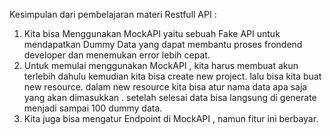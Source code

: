 Kesimpulan dari pembelajaran materi Restfull API :

1.  Kita bisa Menggunakan MockAPI yaitu sebuah Fake API untuk mendapatkan Dummy Data yang dapat membantu proses frondend developer dan menemukan error lebih cepat.
2.  Untuk memulai menggunakan MockAPI , kita harus membuat akun terlebih dahulu kemudian kita bisa create new project. lalu bisa kita buat new resource. dalam new resource kita bisa atur nama data apa saja yang akan dimasukkan . setelah selesai data bisa langsung di generate menjadi sampai 100 dummy data.
3.  Kita juga bisa mengatur Endpoint di MockAPI , namun fitur ini berbayar.

